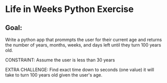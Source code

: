# Life in Weeks Python Exercise

## Goal:
Write a python app that prommpts the user for their current age and returns the number of years, months, weeks, and days left until they turn 100 years old.

CONSTRAINT: Assume the user is less than 30 years

EXTRA CHALLENGE: Find exact time down to seconds (one value) it will take to turn 100 years old given the user's age.

